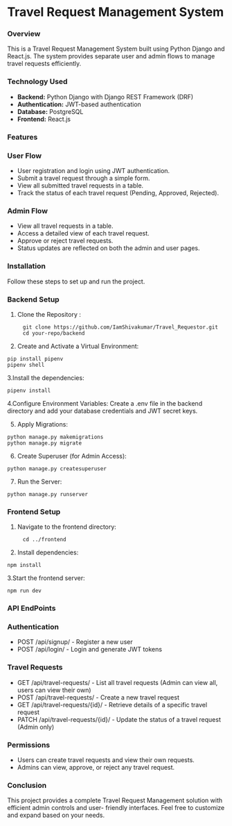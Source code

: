 # Travel Request Management System 
### Overview
This is a Travel Request Management System built using Python Django and React.js. The system provides separate user and admin flows to manage travel requests efficiently.
### Technology Used
- **Backend:** Python Django with Django REST Framework (DRF)
- **Authentication:** JWT-based authentication
- **Database:** PostgreSQL
- **Frontend:** React.js
### Features
### User Flow
- User registration and login using JWT authentication.
- Submit a travel request through a simple form.
- View all submitted travel requests in a table.
- Track the status of each travel request (Pending, Approved, Rejected).
### Admin Flow
- View all travel requests in a table.
- Access a detailed view of each travel request.
- Approve or reject travel requests.
- Status updates are reflected on both the admin and user pages.

### Installation
Follow these steps to set up and run the project.
### Backend Setup
1. Clone the Repository :
 ```
      git clone https://github.com/IamShivakumar/Travel_Requestor.git
      cd your-repo/backend
```
2. Create and Activate a Virtual Environment:
```
pip install pipenv
pipenv shell

```
3.Install the dependencies:
```
pipenv install

```
4.Configure Environment Variables:
Create a .env file in the backend directory and add your database credentials and JWT secret keys.

5. Apply Migrations:
```
python manage.py makemigrations
python manage.py migrate
```
6. Create Superuser (for Admin Access):
```
python manage.py createsuperuser
```
7. Run the Server:
```
python manage.py runserver
```
### Frontend Setup
1. Navigate to the frontend directory:
 ```
      cd ../frontend
```
2. Install dependencies:
```
npm install
```
3.Start the frontend server:
```
npm run dev

```
### API EndPoints
### Authentication
- POST /api/signup/ - Register a new user
- POST /api/login/ - Login and generate JWT tokens

### Travel Requests

- GET /api/travel-requests/ - List all travel requests (Admin can view all, users can view their own)
- POST /api/travel-requests/ - Create a new travel request
- GET /api/travel-requests/{id}/ - Retrieve details of a specific travel request
- PATCH /api/travel-requests/{id}/ - Update the status of a travel request (Admin only)

### Permissions
- Users can create travel requests and view their own requests.
- Admins can view, approve, or reject any travel request.

### Conclusion
This project provides a complete Travel Request Management solution with efficient admin controls and user-
friendly interfaces. Feel free to customize and expand based on your needs.

